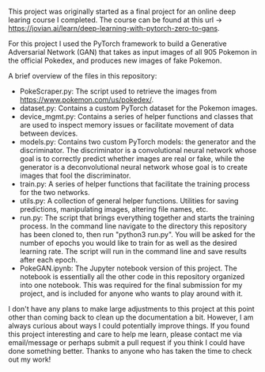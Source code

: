 This project was originally started as a final project for an online deep learing course I completed. The course can be found at this url -> https://jovian.ai/learn/deep-learning-with-pytorch-zero-to-gans. 

For this project I used the PyTorch framework to build a Generative Adversarial Network (GAN) that takes as input images of all 905 Pokemon in the official Pokedex, and produces new images of fake Pokemon.

A brief overview of the files in this repository:
  - PokeScraper.py: The script used to retrieve the images from https://www.pokemon.com/us/pokedex/.
  - dataset.py: Contains a custom PyTorch dataset for the Pokemon images.
  - device_mgmt.py: Contains a series of helper functions and classes that are used to inspect memory issues or facilitate movement of data between devices.
  - models.py: Contains two custom PyTorch models: the generator and the discriminator. The discriminator is a convolutional neural network whose goal is to correctly predict whether images are real or fake, while the generator is a deconvolutional neural network whose goal is to create images that fool the discriminator. 
  - train.py: A series of helper functions that facilitate the training process for the two networks. 
  - utils.py: A collection of general helper functions. Utilities for saving predictions, manipulating images, altering file names, etc.
  - run.py: The script that brings everything together and starts the training process. In the command line navigate to the directory this repository has been cloned to, then run "python3 run.py". You will be asked for the number of epochs you would like to train for as well as the desired learning rate. The script will run in the command line and save results after each epoch. 
  - PokeGAN.ipynb: The Jupyter notebook version of this project. The notebook is essentially all the other code in this repository organized into one notebook. This was required for the final submission for my project, and is included for anyone who wants to play around with it. 

  I don't have any plans to make large adjustments to this project at this point other than coming back to clean up the documentation a bit. However, I am always curious about ways I could potentially improve things. If you found this project interesting and care to help me learn, please contact me via email/message or perhaps submit a pull request if you think I could have done something better. Thanks to anyone who has taken the time to check out my work!